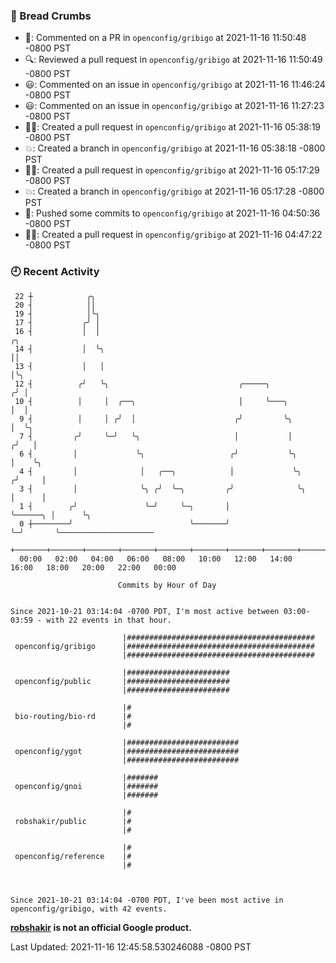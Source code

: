### 🍞 Bread Crumbs

 * 💬: Commented on a PR in  `openconfig/gribigo` at 2021-11-16 11:50:48 -0800 PST
 * 🔍: Reviewed a pull request in  `openconfig/gribigo` at 2021-11-16 11:50:49 -0800 PST
 * 😃: Commented on an issue in `openconfig/gribigo` at 2021-11-16 11:46:24 -0800 PST
 * 😃: Commented on an issue in `openconfig/gribigo` at 2021-11-16 11:27:23 -0800 PST
 * ✍🏼: Created a pull request in `openconfig/gribigo` at 2021-11-16 05:38:19 -0800 PST
 * 💥: Created a branch in `openconfig/gribigo` at 2021-11-16 05:38:18 -0800 PST
 * ✍🏼: Created a pull request in `openconfig/gribigo` at 2021-11-16 05:17:29 -0800 PST
 * 💥: Created a branch in `openconfig/gribigo` at 2021-11-16 05:17:28 -0800 PST
 * 🚢: Pushed some commits to `openconfig/gribigo` at 2021-11-16 04:50:36 -0800 PST
 * ✍🏼: Created a pull request in `openconfig/gribigo` at 2021-11-16 04:47:22 -0800 PST

### 🕘 Recent Activity
```
 22 ┼            ╭╮
 20 ┤            ││
 19 ┤            │╰╮
 17 ┤           ╭╯ │
 16 ┤           │  │                                                         ╭╮
 14 ┤           │  ╰╮                                                        ││
 13 ┤           │   │                                                        │╰╮
 12 ┤          ╭╯   ╰╮                             ╭─────╮                  ╭╯ │
 10 ┤          │     │  ╭──╮                       │     ╰───╮              │  │
  9 ┤          │     │ ╭╯  │                      ╭╯         ╰╮             │  ╰╮
  7 ┤         ╭╯     ╰─╯   ╰╮                     │           │            ╭╯   │
  6 ┤         │             ╰╮                   ╭╯           ╰╮           │    ╰╮
  4 ┤         │              │   ╭──╮            │             ╰╮         ╭╯     │
  3 ┤         │              ╰╮ ╭╯  ╰─╮         ╭╯              ╰╮        │      │
  1 ┤        ╭╯               ╰─╯     ╰─╮       │                ╰──────╮ │      ╰╮
  0 ┼────────╯                          ╰───────╯                       ╰─╯       ╰─────────────────────
    +───────+───────+───────+───────+───────+───────+───────+───────+───────+───────+───────+───────+────
  00:00   02:00   04:00   06:00   08:00   10:00   12:00   14:00   16:00   18:00   20:00   22:00   00:00   

						Commits by Hour of Day


Since 2021-10-21 03:14:04 -0700 PDT, I'm most active between 03:00-03:59 - with 22 events in that hour.

```



```
                         |##########################################
 openconfig/gribigo      |##########################################
                         |##########################################

                         |#######################
 openconfig/public       |#######################
                         |#######################

                         |#
 bio-routing/bio-rd      |#
                         |#

                         |#########################
 openconfig/ygot         |#########################
                         |#########################

                         |#######
 openconfig/gnoi         |#######
                         |#######

                         |#
 robshakir/public        |#
                         |#

                         |#
 openconfig/reference    |#
                         |#



Since 2021-10-21 03:14:04 -0700 PDT, I've been most active in openconfig/gribigo, with 42 events.

```
**[robshakir](mailto:robjs@google.com) is not an official Google product.**  


Last Updated: 2021-11-16 12:45:58.530246088 -0800 PST
